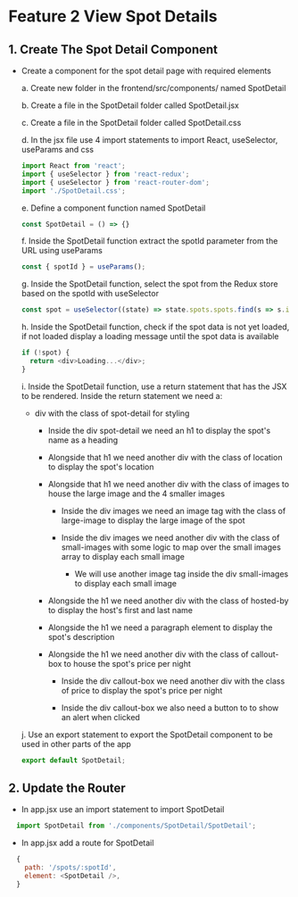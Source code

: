# Feature 2 View Spot Details

## 1. Create The Spot Detail Component
* Create a component for the spot detail page with required elements

  a.  Create new folder in the frontend/src/components/ named SpotDetail

  b.  Create a file in the SpotDetail folder called SpotDetail.jsx

  c.  Create a file in the SpotDetail folder called SpotDetail.css

  d.  In the jsx file use 4 import statements to import React, useSelector, useParams and css
  ```js
  import React from 'react';
  import { useSelector } from 'react-redux';
  import { useSelector } from 'react-router-dom';
  import './SpotDetail.css';
  ```

  e.  Define a component function named SpotDetail
  ```js
  const SpotDetail = () => {}
  ```

  f.  Inside the SpotDetail function extract the spotId parameter from the URL using useParams
  ```js
  const { spotId } = useParams();
  ```

  g.  Inside the SpotDetail function, select the spot from the Redux store based on the spotId with useSelector
  ```js
  const spot = useSelector((state) => state.spots.spots.find(s => s.id === spotId));
  ```

  h.  Inside the SpotDetail function, check if the spot data is not yet loaded, if not loaded display a loading message until the spot data is available
  ```js
  if (!spot) {
    return <div>Loading...</div>;
  }
  ```

  i.  Inside the SpotDetail function, use a return statement that has the JSX to be rendered. Inside the return statement we need a:

    * div with the class of spot-detail for styling

      * Inside the div spot-detail we need an h1 to display the spot's name as a heading

      * Alongside that h1 we need another div with the class of location to display the spot's location

      * Alongside that h1 we need another div with the class of images to house the large image and the 4 smaller images

        * Inside the div images we need an image tag with the class of large-image to display the large image of the spot

        * Inside the div images we need another div with the class of small-images with some logic to map over the small images array to display each small image

          * We will use another image tag inside the div small-images to display each small image

      * Alongside the h1 we need another div with the class of hosted-by to display the host's first and last name

      * Alongside the h1 we need a paragraph element to display the spot's description

      * Alongside the h1 we need another div with the class of callout-box to house the spot's price per night

        * Inside the div callout-box we need another div with the class of price to display the spot's price per night

        * Inside the div callout-box we also need a button to to show an alert when clicked

  j.  Use an export statement to export the SpotDetail component to be used in other parts of the app
  ```js
  export default SpotDetail;
  ```



## 2. Update the Router
* In app.jsx use an import statement to import SpotDetail
```js
  import SpotDetail from './components/SpotDetail/SpotDetail';
```

* In app.jsx add a route for SpotDetail
```js
  {
    path: '/spots/:spotId',
    element: <SpotDetail />,
  }
```
